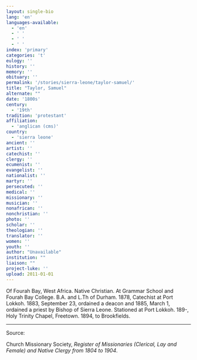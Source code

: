 ```yaml
---
layout: single-bio
lang: 'en'
languages-available:
  - 'en'
  - ' '
  - ' '
  - ' '
index: 'primary'
categories: 't'
eulogy: ''
history: ''
memory: ''
obituary: ''
permalink: '/stories/sierra-leone/taylor-samuel/'
title: "Taylor, Samuel"
alternate: ""
date: '1800s'
century:
  - '19th'
tradition: 'protestant'
affiliation:
  - 'anglican (cms)'
country:
  - 'sierra leone'
ancient: ''
artist: ''
catechist: ''
clergy: ''
ecumenist: ''
evangelist: ''
nationalist: ''
martyr: ''
persecuted: ''
medical: ''
missionary: ''
musician: ''
nonafrican: ''
nonchristian: ''
photo: ''
scholar: ''
theologian: ''
translator: ''
women: ''
youth: ''
author: "Unavailable"
institution: ""
liaison: ""
project-luke: ''
upload: 2011-01-01
---
```




Of Fourah Bay, West Africa.  Native Christian.  At Grammar School and Fourah Bay College.  B.A. and L.Th of Durham.  1878, Catechist at Port Lokkoh.  1883, September 23, ordained a deacon and 1885, March 1, ordained a priest by Bishop of Sierra Leone.  Stationed at Port Lokkoh.  189-, Holy Trinity Chapel,  Freetown.  1894, to Brookfields.

---

Source:

Church Missionary Society, *Register of Missionaries (Clerical, Lay and Female) and Native Clergy from 1804 to 1904*.